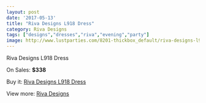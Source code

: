 ```yaml
---
layout: post
date: '2017-05-13'
title: "Riva Designs L918 Dress"
category: Riva Designs
tags: ["designs","dresses","riva","evening","party"]
image: http://www.lustparties.com/8201-thickbox_default/riva-designs-l918-dress.jpg
---
```

Riva Designs L918 Dress

On Sales: **$338**
<a href="https://www.lustparties.com/en/riva-designs/2750-riva-designs-l918-dress.html"><amp-img layout="responsive" width="600" height="600" src="//www.lustparties.com/8201-thickbox_default/riva-designs-l918-dress.jpg" alt="Riva Designs L918 Dress 0" /></a>
<a href="https://www.lustparties.com/en/riva-designs/2750-riva-designs-l918-dress.html"><amp-img layout="responsive" width="600" height="600" src="//www.lustparties.com/8203-thickbox_default/riva-designs-l918-dress.jpg" alt="Riva Designs L918 Dress 1" /></a>
<a href="https://www.lustparties.com/en/riva-designs/2750-riva-designs-l918-dress.html"><amp-img layout="responsive" width="600" height="600" src="//www.lustparties.com/8202-thickbox_default/riva-designs-l918-dress.jpg" alt="Riva Designs L918 Dress 2" /></a>

Buy it: [Riva Designs L918 Dress](https://www.lustparties.com/en/riva-designs/2750-riva-designs-l918-dress.html "Riva Designs L918 Dress")

View more: [Riva Designs](https://www.lustparties.com/en/6-riva-designs "Riva Designs")